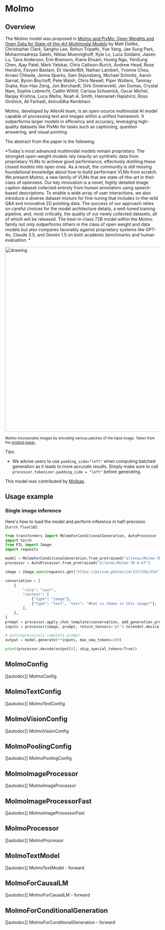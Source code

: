 <!--Copyright 2024 The HuggingFace Team. All rights reserved.

Licensed under the Apache License, Version 2.0 (the "License"); you may not use this file except in compliance with
the License. You may obtain a copy of the License at

http://www.apache.org/licenses/LICENSE-2.0

Unless required by applicable law or agreed to in writing, software distributed under the License is distributed on
an "AS IS" BASIS, WITHOUT WARRANTIES OR CONDITIONS OF ANY KIND, either express or implied. See the License for the
specific language governing permissions and limitations under the License.

⚠️ Note that this file is in Markdown but contain specific syntax for our doc-builder (similar to MDX) that may not be
rendered properly in your Markdown viewer.

-->

# Molmo

## Overview

The Molmo model was proposed in [Molmo and PixMo: Open Weights and Open Data for State-of-the-Art Multimodal Models]([https://arxiv.org/abs/2409.17146]) by Matt Deitke, Christopher Clark, Sangho Lee, Rohun Tripathi, Yue Yang, Jae Sung Park, Mohammadreza Salehi, Niklas Muennighoff, Kyle Lo, Luca Soldaini, Jiasen Lu, Taira Anderson, Erin Bransom, Kiana Ehsani, Huong Ngo, YenSung Chen, Ajay Patel, Mark Yatskar, Chris Callison-Burch, Andrew Head, Rose Hendrix, Favyen Bastani, Eli VanderBilt, Nathan Lambert, Yvonne Chou, Arnavi Chheda, Jenna Sparks, Sam Skjonsberg, Michael Schmitz, Aaron Sarnat, Byron Bischoff, Pete Walsh, Chris Newell, Piper Wolters, Tanmay Gupta, Kuo-Hao Zeng, Jon Borchardt, Dirk Groeneveld, Jen Dumas, Crystal Nam, Sophie Lebrecht, Caitlin Wittlif, Carissa Schoenick, Oscar Michel, Ranjay Krishna, Luca Weihs, Noah A. Smith, Hannaneh Hajishirzi, Ross Girshick, Ali Farhadi, Aniruddha Kembhavi.

Molmo, developed by AllenAI team, is an open-source multimodal AI model capable of processing text and images within a unified framework. It outperforms larger models in efficiency and accuracy, leveraging high-quality datasets like PixMo for tasks such as captioning, question answering, and visual pointing.

The abstract from the paper is the following:

*Today's most advanced multimodal models remain proprietary. The strongest open-weight models rely heavily on synthetic data from proprietary VLMs to achieve good performance, effectively distilling these closed models into open ones. As a result, the community is still missing foundational knowledge about how to build performant VLMs from scratch. We present Molmo, a new family of VLMs that are state-of-the-art in their class of openness. Our key innovation is a novel, highly detailed image caption dataset collected entirely from human annotators using speech-based descriptions. To enable a wide array of user interactions, we also introduce a diverse dataset mixture for fine-tuning that includes in-the-wild Q&A and innovative 2D pointing data. The success of our approach relies on careful choices for the model architecture details, a well-tuned training pipeline, and, most critically, the quality of our newly collected datasets, all of which will be released. The best-in-class 72B model within the Molmo family not only outperforms others in the class of open weight and data models but also compares favorably against proprietary systems like GPT-4o, Claude 3.5, and Gemini 1.5 on both academic benchmarks and human evaluation.
*

<img src="https://huggingface.co/datasets/huggingface/documentation-images/resolve/main/transformers/model_doc/molmo_arch.png"
alt="drawing" width="600"/>

<small> Molmo incorporates images by encoding various patches of the input image. Taken from the <a href="https://arxiv.org/abs/2409.17146">original paper.</a> </small>


Tips:

- We advise users to use `padding_side="left"` when computing batched generation as it leads to more accurate results. Simply make sure to call `processor.tokenizer.padding_side = "left"` before generating.


This model was contributed by [Molbap](https://huggingface.co/Molbap).


## Usage example

### Single image inference

Here's how to load the model and perform inference in half-precision (`torch.float16`):

```python
from transformers import MolmoForConditionalGeneration, AutoProcessor
import torch
from PIL import Image
import requests

model = MolmoForConditionalGeneration.from_pretrained("allenai/Molmo-7B-D-hf", torch_dtype="float16", device_map="auto")
processor = AutoProcessor.from_pretrained("allenai/Molmo-7B-D-hf")

image = Image.open(requests.get("https://picsum.photos/id/237/536/354", stream=True).raw)

conversation = [
    {
        "role": "user",
        "content": [
            {"type": "image"},
            {"type": "text", "text": "What is shown in this image?"},
        ],
    },
]
prompt = processor.apply_chat_template(conversation, add_generation_prompt=True)
inputs = processor(image, prompt, return_tensors="pt").to(model.device)

# autoregressively complete prompt
output = model.generate(**inputs, max_new_tokens=100)

print(processor.decode(output[0], skip_special_tokens=True))
```


## MolmoConfig

[[autodoc]] MolmoConfig

## MolmoTextConfig

[[autodoc]] MolmoTextConfig

## MolmoVisionConfig

[[autodoc]] MolmoVisionConfig

## MolmoPoolingConfig

[[autodoc]] MolmoPoolingConfig

## MolmoImageProcessor

[[autodoc]] MolmoImageProcessor

## MolmoImageProcessorFast

[[autodoc]] MolmoImageProcessorFast

## MolmoProcessor

[[autodoc]] MolmoProcessor

## MolmoTextModel

[[autodoc]] MolmoTextModel
    - forward

## MolmoForCausalLM

[[autodoc]] MolmoForCausalLM
    - forward
    
## MolmoForConditionalGeneration

[[autodoc]] MolmoForConditionalGeneration
    - forward
